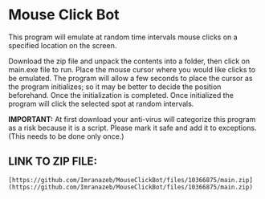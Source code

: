 # __Mouse Click Bot__

This program will emulate at random time intervals mouse clicks on a specified location on the screen. 

Download the zip file and unpack the contents into a folder, then click on main.exe file to run. Place the mouse cursor where you would like clicks to be emulated. The program will allow a few seconds to place the cursor as the program initializes; so it may be better to decide the position beforehand. Once the initialization is completed. Once initialized the program will click the selected spot at random intervals. 

**IMPORTANT:** At first download your anti-virus will categorize this program as a risk because it is a script. Please mark it safe and add it to exceptions. (This needs to be done only once.)


## LINK TO ZIP FILE:
```
[https://github.com/Imranazeb/MouseClickBot/files/10366875/main.zip](https://github.com/Imranazeb/MouseClickBot/files/10366875/main.zip)
```
